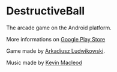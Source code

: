 # DestructiveBall
The arcade game on the Android platform.

More informations on [Google Play Store](https://play.google.com/store/apps/details?id=com.ArkadiuszLudwikowski.DestructiveBall)

Game made by [Arkadiusz Ludwikowski](https://arekera.github.io/index_pl.html).

Music made by [Kevin Macleod](https://incompetech.com/)
